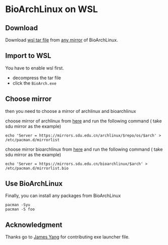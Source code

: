 # BioArchLinux on WSL

## Download

Download [wsl tar file](https://repo.bioarchlinux.org/wsl) from [any mirror](https://raw.githubusercontent.com/BioArchLinux/mirror/main/mirrorlist.bio) of BioArchLinux.

## Import to WSL

You have to enable wsl first. 

 - decompress the tar file
 - click the `BioArch.exe`
 
## Choose mirror

then you need to choose a mirror of archlinux and bioarchlinux

choose mirror of archlinux from [here](https://archlinux.org/mirrorlist/) and run the following command ( take sdu mirror as the example)

```
echo 'Server = https://mirrors.sdu.edu.cn/archlinux/$repo/os/$arch' > /etc/pacman.d/mirrorlist
```

choose mirror bioarchlinux from [here](https://raw.githubusercontent.com/BioArchLinux/mirror/main/mirrorlist.bio) and run the following command ( take sdu mirror as the example)

```
echo 'Server = https://mirrors.sdu.edu.cn/bioarchlinux/$arch' > /etc/pacman.d/mirrorlist.bio
```
## Use BioArchLinux

Finally, you can install any packages from BioArchLinux
```
pacman -Syu
pacman -S foo
```

## Acknowledgment

Thanks go to [James Yang](https://github.com/llxlr) for contributing exe launcher file.
